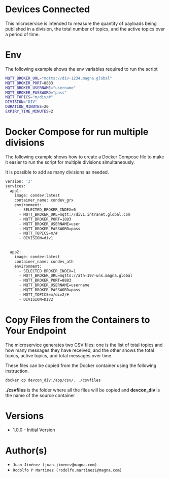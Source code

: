# Devices Connected

This microservice is intended to measure the quantity of payloads being published in a division, the total number of topics, and the active topics over a period of time.


# Env

The following example shows the env variables required to run the script

```bash
MQTT_BROKER_URL="mqtts://div-1234.magna.global"
MQTT_BROKER_PORT=8883
MQTT_BROKER_USERNAME="username"
MQTT_BROKER_PASSWORD="pass"
MQTT_TOPICS="m/div/#"
DIVISION="DIV"
DURATION_MINUTES=20
EXPIRY_TIME_MINUTES=2
```

# Docker Compose for run multiple divisions

The following example shows how to create a Docker Compose file to make it easier to run the script for multiple divisions simultaneously.

It is possible to add as many divisions as needed.

```bash
version: '3'
services:
  app1:
    image: condev:latest
    container_name: condev_grx  
    environment:
      - SELECTED_BROKER_INDEX=0
      - MQTT_BROKER_URL=mqtt://div1.intranet.global.com
      - MQTT_BROKER_PORT=1883
      - MQTT_BROKER_USERNAME=user
      - MQTT_BROKER_PASSWORD=pass
      - MQTT_TOPICS=m/#
      - DIVISION=div1

    
  app2:
    image: condev:latest
    container_name: condev_ath  
    environment:
      - SELECTED_BROKER_INDEX=1
      - MQTT_BROKER_URL=mqtts://ath-197-uns.magna.global
      - MQTT_BROKER_PORT=8883
      - MQTT_BROKER_USERNAME=username
      - MQTT_BROKER_PASSWORD=pass
      - MQTT_TOPICS=m/div2/#
      - DIVISION=DIV2
```

# Copy Files from the Containers to Your Endpoint

The microservice generates two CSV files: one is the list of total topics and how many messages they have received, and the other shows the total topics, active topics, and total messages over time.

These files can be copied from the Docker container using the following instruction.

```bash
docker cp devcon_div:/app/csv/. ./csvfiles
```

**./csvfiles** is the folder where all the files will be copied and **devcon_div** is the name of the source container


# Versions
- 1.0.0 - Initial Version

# Author(s)
- `Juan Jiménez (juan.jimenez@magna.com)`
- `Rodolfo P Martinez (rodolfo.martinez1@magna.com)`


